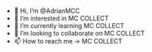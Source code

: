 - 👋 Hi, I’m @AdrianMCC
- 👀 I’m interested in MC COLLECT
- 🌱 I’m currently learning MC COLLECT
- 💞️ I’m looking to collaborate on MC COLLECT
- 📫 How to reach me -> MC COLLECT

<!---
AdrianMCC/AdrianMCC is a ✨ special ✨ repository because its `README.md` (this file) appears on your GitHub profile.
You can click the Preview link to take a look at your changes.
--->

